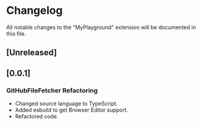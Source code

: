 # Changelog

All notable changes to the "MyPlayground" extension will be documented in this file.

## [Unreleased]

## [0.0.1]

### GitHubFileFetcher Refactoring

- Changed source language to TypeScript.
- Added esbuild to get Browser Editor support.
- Refactored code.